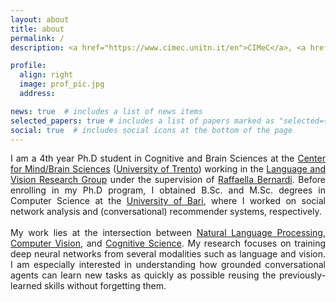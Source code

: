```yaml
---
layout: about
title: about
permalink: /
description: <a href="https://www.cimec.unitn.it/en">CIMeC</a>, <a href="https://www.unitn.it/en">University of Trento</a>.

profile:
  align: right
  image: prof_pic.jpg
  address:

news: true  # includes a list of news items
selected_papers: true # includes a list of papers marked as "selected={true}"
social: true  # includes social icons at the bottom of the page
---
```


<p style='text-align: justify;'>
I am a 4th year Ph.D student in Cognitive and Brain Sciences at the <a href="https://www.cimec.unitn.it/en">Center for Mind/Brain Sciences</a> (<a href="https://www.unitn.it/en">University of Trento</a>) working in the <a href="https://www.cimec.unitn.it/en/257/language-and-vision-lavi">Language and Vision Research Group</a> under the supervision of <a href="http://disi.unitn.it/~bernardi/">Raffaella Bernardi</a>. Before enrolling in my Ph.D program, I obtained B.Sc. and M.Sc. degrees in Computer Science at the <a href="https://www.uniba.it/english-version">University of Bari</a>, where I worked on social network analysis and (conversational) recommender systems, respectively.
<br/>
<br/>
My work lies at the intersection between <a href="https://en.wikipedia.org/wiki/Natural_language_processing">Natural Language Processing</a>, <a href="https://en.wikipedia.org/wiki/Computer_vision">Computer Vision</a>, and <a href="https://en.wikipedia.org/wiki/Cognitive_science">Cognitive Science</a>. My research focuses on training deep neural networks from several modalities such as language and vision. I am especially interested in understanding how grounded conversational agents can learn new tasks as quickly as possible reusing the previously-learned skills without forgetting them.
<br/>
